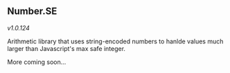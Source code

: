 
## Number.SE

*v1.0.124*

Arithmetic library that uses string-encoded numbers to hanlde values much larger than Javascript's max safe integer.

More coming soon...
